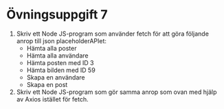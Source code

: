 # Övningsuppgift 7

1. Skriv ett Node JS-program som använder fetch för att göra följande anrop till json placeholderAPIet:
    - Hämta alla poster
    - Hämta alla användare
    - Hämta posten med ID 3
    - Hämta bilden med ID 59
    - Skapa en användare
    - Skapa en post
2. Skriv ett Node JS-program som gör samma anrop som ovan med hjälp av Axios istället för fetch.